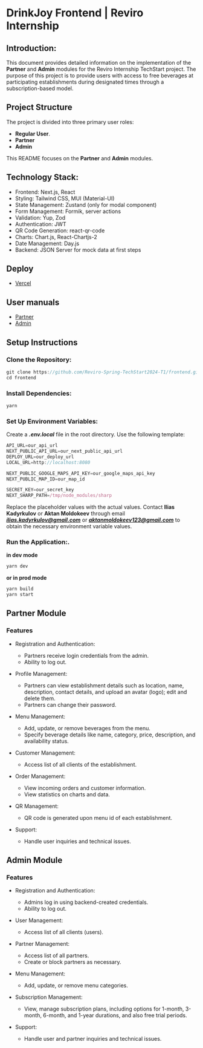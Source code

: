 # DrinkJoy Frontend | Reviro Internship

## Introduction:
This document provides detailed information on the implementation of the **Partner** and **Admin** modules for the Reviro Internship TechStart project. The purpose of this project is to provide users with access to free beverages at participating establishments during designated times through a subscription-based model.

## Project Structure
The project is divided into three primary user roles:
* **Regular User**.
* **Partner**
* **Admin**

This README focuses on the **Partner** and **Admin** modules.

## Technology Stack:
* Frontend: Next.js, React
* Styling: Tailwind CSS, MUI (Material-UI)
* State Management: Zustand (only for modal component)
* Form Management: Formik, server actions
* Validation: Yup, Zod
* Authentication: JWT
* QR Code Generation: react-qr-code
* Charts: Chart.js, React-Chartjs-2
* Date Management: Day.js
* Backend: JSON Server for mock data at first steps

## Deploy
* [Vercel](https://drinkjoy-frontend.vercel.app/)

## User manuals
* [Partner](https://docs.google.com/document/d/1xzAezJ3pjV-cu_KvR9dq4KsJ7ztfinTB25aPZsSU1y8/edit?usp=drive_link)
* [Admin](https://docs.google.com/document/d/1Vs4UgrI5Gcc-euIxD_I0fb9Z6UMEA8CbFrbnO3UUbug/edit?usp=drive_link)

## Setup Instructions
### Clone the Repository: 
```js
git clone https://github.com/Reviro-Spring-TechStart2024-T1/frontend.git
cd frontend
```

### Install Dependencies:
```js
yarn
```

### Set Up Environment Variables:
Create a ***.env.local*** file in the root directory. Use the following template:

```js
API_URL=our_api_url
NEXT_PUBLIC_API_URL=our_next_public_api_url
DEPLOY_URL=our_deploy_url
LOCAL_URL=http://localhost:8080

NEXT_PUBLIC_GOOGLE_MAPS_API_KEY=our_google_maps_api_key
NEXT_PUBLIC_MAP_ID=our_map_id

SECRET_KEY=our_secret_key
NEXT_SHARP_PATH=/tmp/node_modules/sharp
```
Replace the placeholder values with the actual values. Contact **Ilias Kadyrkulov** or **Aktan Moldokeev** through email ***ilias.kadyrkulov@gmail.com*** or ***aktanmoldokeev123@gmail.com*** to obtain the necessary environment variable values.

### Run the Application:.
__in dev mode__
```js
yarn dev
```
__or in prod mode__
```js
yarn build
yarn start
```

## Partner Module
### Features

- Registration and Authentication:
    * Partners receive login credentials from the admin.
    * Ability to log out.

- Profile Management:
    * Partners can view establishment details such as location, name, description, contact details, and upload an avatar (logo); edit and delete them.
    * Partners can change their password.

- Menu Management:
    * Add, update, or remove beverages from the menu.
    * Specify beverage details like name, category, price, description, and availability status.

- Customer Management:
    * Access list of all clients of the establishment.

- Order Management:
    * View incoming orders and customer information.
    * View statistics on charts and data.

- QR Management:
    * QR code is generated upon menu id of each establishment.

- Support:
    * Handle user inquiries and technical issues.

## Admin Module
### Features

- Registration and Authentication:
    * Admins log in using backend-created credentials.
    * Ability to log out.

- User Management:
    * Access list of all clients (users).

- Partner Management:
    * Access list of all partners.
    * Create or block partners as necessary.

- Menu Management:
    * Add, update, or remove menu categories.

- Subscription Management:
    * View, manage subscription plans, including options for 1-month, 3-month, 6-month, and 1-year durations, and also free trial periods.

- Support:
    * Handle user and partner inquiries and technical issues.
